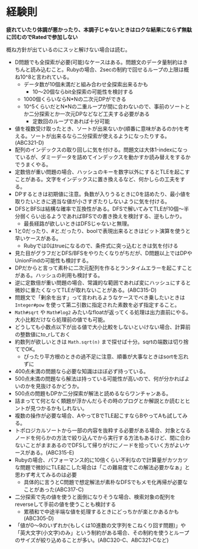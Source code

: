 # 経験則

**疲れていたり体調が悪かったり、本調子じゃないときはロクな結果にならず無駄に凹むのでRatedで参加しない**

概ね方針が出ているのにスッと解けない場合は読む。

- D問題でも全探索が必要(可能)なケースはある。問題文のデータ量制約はきちんと読み込むこと。Rubyの場合、2secの制約で回せるループの上限は概ね10^8と言われている。
    - データ数が10個未満だと組み合わせ全探索出来るかも
        - 10～20個ならbit全探索の可能性を検討する
    - 1000個くらいならN*Nの二次元DPができる
    - 10^5くらいだとN*Nの二重ループが間に合わないので、事前のソートとか二分探索とか一次元DPなどなど工夫する必要がある
        - 定数回のループであれば十分可能
- 値を複数受け取ったとき、ソートが出来ないか(順番に意味があるのか)を考える。ソートが出来るなら二分探索が使えるようになったりする。(ABC321-D)
- 配列のインデックスの取り回しに気を付ける。問題文は大体1-indexになっているが、ダミーデータを詰めてインデックスを動かすか読み替えをするかでうまくやる。
- 定数倍が重い問題の場合、ハッシュのキーを数字以外にするとTLEを起こすことがある。文字をインデックスに置き換えるなど、何かしらの工夫をする。
- DPするときは初期値に注意。負数が入りうるときに0を詰めたり、最小値を取りたいときに適当な値が小さすぎたりしないように気を付ける。
- DFSとBFSは結構な確率で互換性がある。DFSで解いてみてTLEが10個～半分弱くらい出るようであればBFSでの書き換えを検討する、逆もしかり。
    - 最長経路が欲しいときはDFSじゃないと無理。
- 1と0だったり、#と.だったり、boolで表現出来るときはビット演算を使うと早いケースがある。
    - Rubyでは0はtrueになるので、条件式に突っ込むときは気を付ける
- 見た目がグラフだとDFS/BFSをやりたくなりがちだが、D問題以上ではDPやUnionFindの可能性も検討する。
- DPだからと言って素朴に二次元配列を作るとランタイムエラーを起こすことがある。ハッシュの利用も検討する。
- 逆に定数倍が重い問題の場合、常識的な範囲であれば変にハッシュにすると微妙に重たくなってTLEが取れないことがある。(ABC315-D)
- 問題文で「剰余を出す」って言われるようなケースでべき乗したいときは `Integer#pow` を使って第二引数に指定された素数を必ず指定すること。
- `Math#sqrt` や `Math#log2` みたいなfloatが返ってくる処理は出力直前にやる。大小比較だけなら処理前の値でも可能。
- どうしても小数点以下が出る値で大小比較をしないといけない場合、計算前の整数値にto_rしておく
- 約数列が欲しいときは `Math.sqrt(n)` まで探せば十分。sqrtの端数は切り捨てでOK。
    - ぴったり平方根のときの過不足に注意、順番が大事なときはsortを忘れずに
- 400点未満の問題なら必要な知識はほぼ必ず持っている。
- 500点未満の問題なら解法は持っている可能性が高いので、何が分かればよいのかを見抜けるかどうか。
- 500点の問題もDPか二分探索が解法と読めるならワンチャンある。
- 詰まってて何となく類題が浮かんだらその時のブログとか解説とか読むとヒントが見つかるかもしれない。
- 複数の操作が必要な場合、AやってBでTLE起こすならBやってAも試してみる。
- トポロジカルソートから一部の内容を抜粋する必要がある場合、対象となるノードを何らかの方法で絞り込んでから実行する方法もあるけど、間に合わないことがままあるのでDFSして帰りがけにノードを拾っていく方がよいケースがある。(ABC315-E)
- Rubyの場合、パフォーマンス的に10倍くらい不利なので計算量がカツカツな問題で微妙にTLE起こした場合は「この難易度でこの解法必要かなぁ」と思わず考えてみるのは必要
    - 具体的に言うとC問題で想定解法が素朴なDFSでもメモ化再帰が必要なことがあった(ABC317-C)
- 二分探索で先の値を使うと面倒になりそうな場合、検索対象の配列をreverseして手前の値を使うことも検討する
    - 累積和で中途半端な値を処理するときにどっちかが楽とかあるかも(ABC305-D)
- 「値が0～9のいずれか(もしくは10進数の文字列をこねくり回す問題)」や「英大文字(小文字)のみ」という制約がある場合、その制約を使うとループのサイズが絞り込めることが多い。(ABC320-C、ABC321-Cなど)
